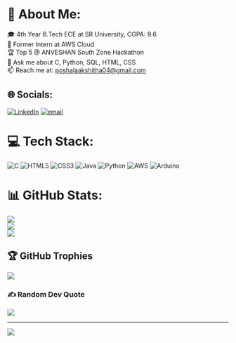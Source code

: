 # 💫 About Me:
🎓 4th Year B.Tech ECE at SR University, CGPA: 9.6<br>🔭 Former Intern at AWS Cloud<br>🏆 Top 5 @ ANVESHAN South Zone Hackathon<br>💬 Ask me about C, Python, SQL, HTML, CSS<br>📫 Reach me at: poshalaakshitha04@gmail.com


## 🌐 Socials:
[![LinkedIn](https://img.shields.io/badge/LinkedIn-%230077B5.svg?logo=linkedin&logoColor=white)](https://linkedin.com/in/https://www.linkedin.com/in/poshala-akshitha-263172293/) [![email](https://img.shields.io/badge/Email-D14836?logo=gmail&logoColor=white)](mailto:poshalaakshitha04@gmail.com) 

# 💻 Tech Stack:
![C](https://img.shields.io/badge/c-%2300599C.svg?style=for-the-badge&logo=c&logoColor=white) ![HTML5](https://img.shields.io/badge/html5-%23E34F26.svg?style=for-the-badge&logo=html5&logoColor=white) ![CSS3](https://img.shields.io/badge/css3-%231572B6.svg?style=for-the-badge&logo=css3&logoColor=white) ![Java](https://img.shields.io/badge/java-%23ED8B00.svg?style=for-the-badge&logo=openjdk&logoColor=white) ![Python](https://img.shields.io/badge/python-3670A0?style=for-the-badge&logo=python&logoColor=ffdd54) ![AWS](https://img.shields.io/badge/AWS-%23FF9900.svg?style=for-the-badge&logo=amazon-aws&logoColor=white) ![Arduino](https://img.shields.io/badge/-Arduino-00979D?style=for-the-badge&logo=Arduino&logoColor=white)
# 📊 GitHub Stats:
![](https://github-readme-stats.vercel.app/api?username=Akshitha-4&theme=dark&hide_border=false&include_all_commits=false&count_private=false)<br/>
![](https://nirzak-streak-stats.vercel.app/?user=Akshitha-4&theme=dark&hide_border=false)<br/>
![](https://github-readme-stats.vercel.app/api/top-langs/?username=Akshitha-4&theme=dark&hide_border=false&include_all_commits=false&count_private=false&layout=compact)

## 🏆 GitHub Trophies
![](https://github-profile-trophy.vercel.app/?username=Akshitha-4&theme=radical&no-frame=false&no-bg=true&margin-w=4)

### ✍️ Random Dev Quote
![](https://quotes-github-readme.vercel.app/api?type=horizontal&theme=radical)

---
[![](https://visitcount.itsvg.in/api?id=Akshitha-4&icon=0&color=0)](https://visitcount.itsvg.in)

<!-- Proudly created with GPRM ( https://gprm.itsvg.in ) -->

